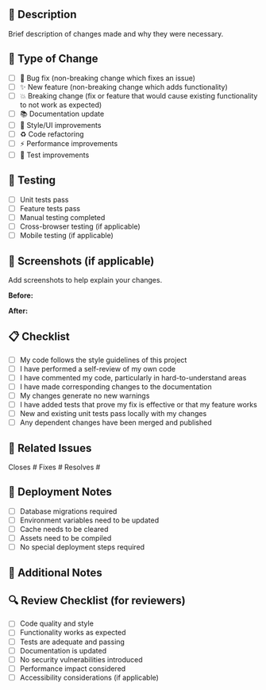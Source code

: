 ## 📝 Description
Brief description of changes made and why they were necessary.

## 🔄 Type of Change
- [ ] 🐛 Bug fix (non-breaking change which fixes an issue)
- [ ] ✨ New feature (non-breaking change which adds functionality)
- [ ] 💥 Breaking change (fix or feature that would cause existing functionality to not work as expected)
- [ ] 📚 Documentation update
- [ ] 🎨 Style/UI improvements
- [ ] ♻️ Code refactoring
- [ ] ⚡ Performance improvements
- [ ] 🧪 Test improvements

## 🧪 Testing
- [ ] Unit tests pass
- [ ] Feature tests pass
- [ ] Manual testing completed
- [ ] Cross-browser testing (if applicable)
- [ ] Mobile testing (if applicable)

## 📸 Screenshots (if applicable)
Add screenshots to help explain your changes.

**Before:**
<!-- Add before screenshot here -->

**After:**
<!-- Add after screenshot here -->

## 📋 Checklist
- [ ] My code follows the style guidelines of this project
- [ ] I have performed a self-review of my own code
- [ ] I have commented my code, particularly in hard-to-understand areas
- [ ] I have made corresponding changes to the documentation
- [ ] My changes generate no new warnings
- [ ] I have added tests that prove my fix is effective or that my feature works
- [ ] New and existing unit tests pass locally with my changes
- [ ] Any dependent changes have been merged and published

## 🔗 Related Issues
<!-- Link to related issues -->
Closes #
Fixes #
Resolves #

## 🚀 Deployment Notes
<!-- Any special deployment considerations -->
- [ ] Database migrations required
- [ ] Environment variables need to be updated
- [ ] Cache needs to be cleared
- [ ] Assets need to be compiled
- [ ] No special deployment steps required

## 📖 Additional Notes
<!-- Any additional information that reviewers should know -->

## 🔍 Review Checklist (for reviewers)
- [ ] Code quality and style
- [ ] Functionality works as expected
- [ ] Tests are adequate and passing
- [ ] Documentation is updated
- [ ] No security vulnerabilities introduced
- [ ] Performance impact considered
- [ ] Accessibility considerations (if applicable)
